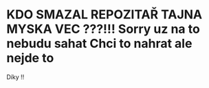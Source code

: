 # KDO SMAZAL REPOZITAŘ TAJNA MYSKA VEC ???!!! Sorry uz na to nebudu sahat Chci to nahrat ale nejde to

Díky !!
